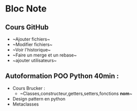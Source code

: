 # Bloc Note 

## Cours GitHub
* ~Ajouter fichiers~
* ~Modifier fichiers~
* ~Voir l'historique~
* ~Faire un merge et un rebase~
* ~ajouter utilisateurs~

## Autoformation POO Python 40min :
* Cours Brucker :
    * ~Classes,constructeur,getters,setters,fonctions __nom__~
* Design pattern en python
* Metaclasses
